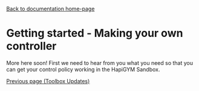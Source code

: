[Back to documentation home-page](https://github.com/HAPiWEC/HAPiGYM_docs/blob/main/README.md)

# Getting started - Making your own controller

More here soon! First we need to hear from you what you need so that you can get your control policy working in the HapiGYM Sandbox.

[Previous page (Toolbox Updates)](https://github.com/HAPiWEC/HAPiGYM_docs/blob/main/Pages/Getting-started/4-Toolbox-updates.md)
